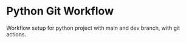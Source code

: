 # Python Git Workflow
Workflow setup for python project with main and dev branch, with git actions.

